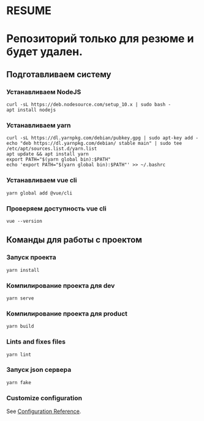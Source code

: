 # RESUME
# Репозиторий только для резюме и будет удален.
## Подготавливаем систему
### Устанавливаем NodeJS
```
curl -sL https://deb.nodesource.com/setup_10.x | sudo bash - 
apt install nodejs
```
### Устанавливаем yarn
```
curl -sL https://dl.yarnpkg.com/debian/pubkey.gpg | sudo apt-key add -
echo "deb https://dl.yarnpkg.com/debian/ stable main" | sudo tee /etc/apt/sources.list.d/yarn.list
apt update && apt install yarn
export PATH="$(yarn global bin):$PATH"
echo 'export PATH="$(yarn global bin):$PATH"' >> ~/.bashrc
```
### Устанавливаем vue cli
```
yarn global add @vue/cli
```
### Проверяем доступность vue cli
```
vue --version
```

## Команды для работы с проектом
### Запуск проекта
```
yarn install
```
### Компилирование проекта для dev
```
yarn serve
```
### Компилирование проекта для product
```
yarn build
```
### Lints and fixes files
```
yarn lint
```
### Запуск json сервера
```
yarn fake
```

### Customize configuration
See [Configuration Reference](https://cli.vuejs.org/config/).
